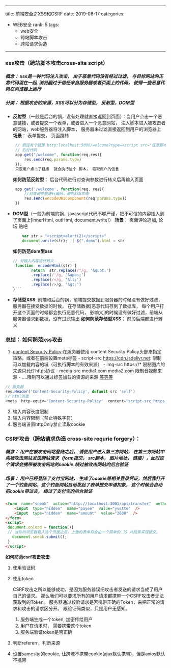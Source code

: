 
---

title: 前端安全之XSS和CSRF
date: 2019-08-17
categories: 
- WEB安全
rank: 5
tags: 
  - web安全
  - 跨站脚本攻击
  - 跨站请求伪造

---

### xss攻击（跨站脚本攻击cross-site script）
##### 概念： xss是一种代码注入攻击， 由于恶意代码没有经过过滤， 与目标网站的正常代码混在一起, 浏览器过于信任来自服务器或者页面上的代码， 使得一些恶意代码在浏览器上运行
##### 分类： 根据攻击的来源，XSS可以分为存储型， 反射型，DOM型

- **反射型**（一般是后台的锅，没有处理就直接返回到页面）：当用户点击一个恶意链接，或者提交一个表单，或者进入一个恶意网站， 注入脚本进入被攻击者的网站，web服务器将注入脚本， 服务器未过滤直接返回到用户的浏览器上
  **场景**： 表单提交， 页面跳转
	 ```javascript
	  // 假设有个链接 http:localhost:5000/welcome?type=<script src="任意脚本"></script>
	  // 后台代码
	  app.get("/welcome", function(req,res){
		  res.send(req.params.type)
	  });
	  只要用户点击了链接  就会执行这个 脚本， 窃取用户的信息
	 ```
  **如何防范反射型**： 后台代码进行对查询参数进行转义后再输入页面
	 ```  javascript
	  app.get('/welcome', function(req, res){
		  //对查询参数进行编码，避免XSS攻击
		  res.send(encodeURIComponent(req.params.type))
	  })

	```

- **DOM型**（一般为前端的锅，javascript代码不够严谨，把不可信的内容插入到了页面上[innerHtml, outHtml, document.write]）
  **场景**： 页面评论追加, 论坛 贴吧
	``` javascript
		var str = "<script>alert(2)</script>"
		document.write(str); || $(".demo").html = str
	```
	 **如何防范dom型xss**
	``` javascript
	// 对输入内容进行转义
	 function  encodeHtml(str) {
			return  str.replace(/"/g, '&quot;')
			.replace(/'/g, '&apos;')
			.replace(/</g, '&lt;')
			.replace(/>/g, '&gt;')
	}```
- **存储型XSS**: 前端和后台的锅，前端提交数据到服务器的时候没有做好过滤， 服务器在接受数据的时候， 在存储数据[恶意代码存到了数据库， 每个用户打开这个页面的时候都会执行恶意代码， 影响大]的时候没有做好过滤，前端从服务器请求到数据，没有过滤输出
	 **如何防范存储型XSS**： 前段后端都进行转义

### **总结： 如何防范xss攻击**

 1. [content Security Policy](https://developer.mozilla.org/zh-CN/docs/Web/HTTP/CSP):在服务器使用 content Security Policy头部来指定策略，或者在前端设置meta标签
		   -  script-src https://cdn.jsdelivr.net: 限制可以加载内容的域（可执行脚本的有效来源）
		   -  img-src https://*  限制图片的来源只允许https协议
		   -  media-src media1.com media2.com 限制音视频来源
		   -  ....限制可以通过标签加载的资源的来源 [等等等](http://www.ruanyifeng.com/blog/2016/09/csp.html)

 ``` javascript
 // 服务器
 res.Header('Content-Security-Policy', default-src 'self')
 // html页面
<meta  http-equiv="Content-Security-Policy"  content="script-src https://cdn.jsdelivr.net; img-src https://*; child-src 'none';">
 ```

 2.  输入内容长度限制
 3. 输入内容限制（禁止特殊字符）
 4. 服务端设置httpOnly禁止读取cookie


###  CSRF攻击（跨站请求伪造 cross-site requrie forgery）：
##### 概念： 用户在被攻击网站登陆之后， 诱使用户进入第三方网站， 在第三方网站中向被攻击网站发送跨站请求（form提交， src脚本， 图片地址， 链接），此时这个请求会携带被攻击网站的cookie.绕过被攻击网站的后台验证
##### 场景： 用户已经登陆了支付宝网站， 生成了cookie等相关登录凭证，然后我打开了一个钓鱼网站，这个钓鱼网站自动发起了表单提交申请扣款， 这个时候会自动把cookie带过去， 绕过了支付宝的后台验证
```html
<form  name="sneak"  action="http://localhost:3001/api/transfer"  method="post">
	<input  type="hidden"  name="payee"  value="yvette"  />
	<input  type="hidden"  name="amount"  value="2000"  />
</form>
<script>
 document.onload = function(){
 // 当你的浏览器载入这个页面之后，上面的表单将会由一个简单的 JS 片段来实现提交。
   document.sneak.submit();
 }
</script>
```
**如何防范csrf攻击攻击**

 1. 使用验证码
 2. 使用token

	CSRF攻击之所以能够成功，是因为服务器误把攻击者发送的请求当成了用户自己的请求。
	那么我们可以要求所有的用户请求都携带一个CSRF攻击者无法获取到的Token。
	服务器通过校验请求是否携带正确的Token，来把正常的请求和攻击的请求区分开。
	跟验证码类似，只是用户无感知。
	  1. 服务端生成一个token, 加密传给用户
	  2. 用户在请求时， 需要携带这个token
	  3. 服务端验证token是否正确

 4. 判断refererr，判断来源
 5. 设置samesite的cookie, 让跨域不携带cookie(ajax默认携带)，但是axios默认不携带


